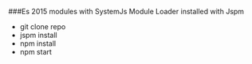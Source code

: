 ###Es 2015 modules with SystemJs Module Loader installed with Jspm

- git clone repo
- jspm install
- npm install
- npm start
